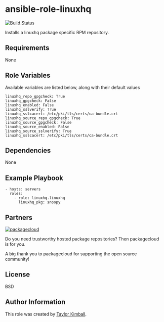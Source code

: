 # ansible-role-linuxhq

[![Build Status](https://travis-ci.org/linuxhq/ansible-role-linuxhq.svg?branch=master)](https://travis-ci.org/linuxhq/ansible-role-linuxhq)

Installs a linuxhq package specific RPM repository.

## Requirements

None

## Role Variables

Available variables are listed below, along with their default values

    linuxhq_repo_gpgcheck: True
    linuxhq_gpgcheck: False
    linuxhq_enabled: False
    linuxhq_sslverify: True
    linuxhq_sslcacert: /etc/pki/tls/certs/ca-bundle.crt
    linuxhq_source_repo_gpgcheck: True
    linuxhq_source_gpgcheck: False
    linuxhq_source_enabled: False
    linuxhq_source_sslverify: True
    linuxhq_sslcacert: /etc/pki/tls/certs/ca-bundle.crt

## Dependencies

None

## Example Playbook

    - hosts: servers
      roles:
        - role: linuxhq.linuxhq
          linuxhq_pkg: snoopy

## Partners

[![packagecloud](http://dka575ofm4ao0.cloudfront.net/pages-transactional_logos/retina/10543/gKme3F4XRaC5EyKJzKsA)](https://packagecloud.io)

Do you need trustworthy hosted package repositories?  Then packagecloud is for you.

A big thank you to packagecloud for supporting the open source community!

## License

BSD

## Author Information

This role was created by [Taylor Kimball](http://www.linuxhq.org).
